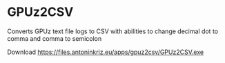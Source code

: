 # GPUz2CSV
Converts GPUz text file logs to CSV with abilities to change decimal dot to comma and comma to semicolon

Download https://files.antoninkriz.eu/apps/gpuz2csv/GPUz2CSV.exe
